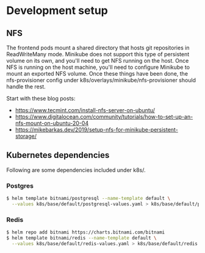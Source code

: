 # Development setup

## NFS

The frontend pods mount a shared directory that hosts git repositories in ReadWriteMany mode.  Minikube does not support this type of persistent volume on its own, and you'll need to get NFS running on the host.  Once NFS is running on the host machine, you'll need to configure Minikube to mount an exported NFS volume.  Once these things have been done, the nfs-provisioner config under k8s/overlays/minikube/nfs-provisioner should handle the rest.

Start with these blog posts:
- https://www.tecmint.com/install-nfs-server-on-ubuntu/
- https://www.digitalocean.com/community/tutorials/how-to-set-up-an-nfs-mount-on-ubuntu-20-04
- https://mikebarkas.dev/2019/setup-nfs-for-minikube-persistent-storage/

## Kubernetes dependencies

Following are some dependencies included under k8s/.

### Postgres

```sh
$ helm template bitnami/postgresql --name-template default \
  --values k8s/base/default/postgresql-values.yaml > k8s/base/default/postgresql.yaml
```

### Redis

```sh
$ helm repo add bitnami https://charts.bitnami.com/bitnami
$ helm template bitnami/redis --name-template default \
  --values k8s/base/default/redis-values.yaml > k8s/base/default/redis.yaml
```
